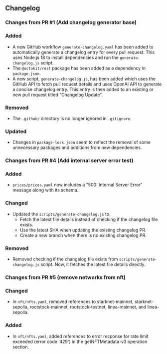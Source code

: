 ## Changelog


### Changes from PR #1 (Add changelog generator base)

### Added
- A new GitHub workflow `generate-changelog.yaml` has been added to automatically generate a changelog entry for every pull request. This uses Node.js 18 to install dependencies and run the `generate-changelog.js` script.
- The `@octokit/rest` package has been added as a dependency in `package.json`.
- A new script, `generate-changelog.js`, has been added which uses the GitHub API to fetch pull request details and uses OpenAI API to generate a concise changelog entry. This entry is then added to an existing or new pull request titled "Changelog Update".

### Removed
- The `.github/` directory is no longer ignored in `.gitignore`. 

### Updated
- Changes in `package-lock.json` seem to reflect the removal of some unnecessary packages and additions from new dependencies.

### Changes from PR #4 (Add internal server error test)

### Added
- `prices/prices.yaml` now includes a "500: Internal Server Error" message along with its schema.

### Changed
- Updated the `scripts/generate-changelog.js` to:
  - Fetch the latest file details instead of checking if the changelog file exists.
  - Use the latest SHA when updating the existing changelog PR.
  - Create a new branch when there is no existing changelog PR.

### Removed
- Removed checking if the changelog file exists from `scripts/generate-changelog.js` script. Now, it fetches the latest file details directly.

### Changes from PR #5 (remove networks from nft)

### Changed
- In `nft/nfts.yaml`, removed references to starknet-mainnet, starknet-sepolia, rootstock-mainnet, rootstock-testnet, linea-mainnet, and linea-sepolia.

### Added
- In `nft/nfts.yaml`, added references to error response for rate limit exceeded (error code '429') in the getNFTMetadata-v3 operation section.
